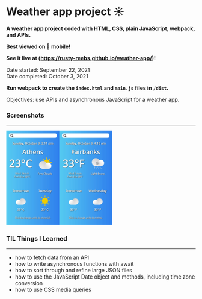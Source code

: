 # Weather app project ☀️

**A weather app project coded with HTML, CSS, plain JavaScript, webpack, and APIs.**

**Best viewed on 📱 mobile!**

**See it live at (https://rusty-reebs.github.io/weather-app/)!**  

Date started: September 22, 2021  
Date completed: October 3, 2021  

**Run webpack to create the `index.html` and `main.js` files in `/dist`.**

Objectives: use APIs and asynchronous JavaScript for a weather app.  

### Screenshots
-----

<img src="./src/img/screenshot2.jpg" height="250px"><img src="./src/img/screenshot1.jpg" height="250px">

### TIL Things I Learned
-----


- how to fetch data from an API
- how to write asynchronous functions with await
- how to sort through and refine large JSON files
- how to use the JavaScript Date object and methods, including time zone conversion
- how to use CSS media queries